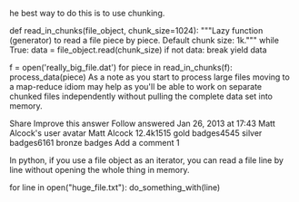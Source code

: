 he best way to do this is to use chunking.

def read_in_chunks(file_object, chunk_size=1024):
    """Lazy function (generator) to read a file piece by piece.
    Default chunk size: 1k."""
    while True:
        data = file_object.read(chunk_size)
        if not data:
            break
        yield data

f = open('really_big_file.dat')
for piece in read_in_chunks(f):
    process_data(piece)
As a note as you start to process large files moving to a map-reduce idiom may help as you'll be able to work on separate chunked files independently without pulling the complete data set into memory.

Share
Improve this answer
Follow
answered Jan 26, 2013 at 17:43
Matt Alcock's user avatar
Matt Alcock
12.4k1515 gold badges4545 silver badges6161 bronze badges
Add a comment
1

In python, if you use a file object as an iterator, you can read a file line by line without opening the whole thing in memory.

for line in open("huge_file.txt"):
    do_something_with(line)
